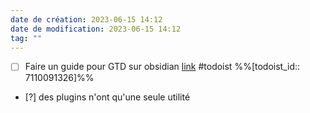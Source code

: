 ```yaml
---
date de création: 2023-06-15 14:12
date de modification: 2023-06-15 14:12
tag: ""
---
```

- [ ] Faire un guide pour GTD sur obsidian [link](https://todoist.com/showTask?id=7110091326) #todoist %%[todoist_id:: 7110091326]%%
- [?] des plugins n'ont qu'une seule utilité